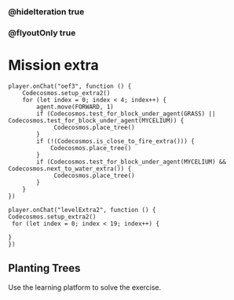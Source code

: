 ### @hideIteration true
### @flyoutOnly true
# Mission extra
```blocks
player.onChat("oef3", function () {
    Codecosmos.setup_extra2()
    for (let index = 0; index < 4; index++) {
        agent.move(FORWARD, 1)
        if (Codecosmos.test_for_block_under_agent(GRASS) || Codecosmos.test_for_block_under_agent(MYCELIUM)) {
             Codecosmos.place_tree()
        }
        if (!(Codecosmos.is_close_to_fire_extra())) {
            Codecosmos.place_tree()
        }
        if (Codecosmos.test_for_block_under_agent(MYCELIUM) && Codecosmos.next_to_water_extra()) {
             Codecosmos.place_tree()
        }
    }
})
```

```template
player.onChat("levelExtra2", function () {
Codecosmos.setup_extra2()
 for (let index = 0; index < 19; index++) {
      
}
})
```

## Planting Trees

Use the learning platform to solve the exercise.
